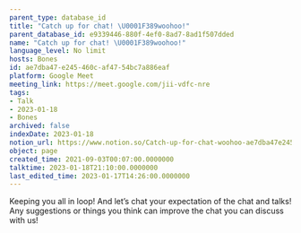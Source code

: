 ```yaml
---
parent_type: database_id
title: "Catch up for chat! \U0001F389woohoo!"
parent_database_id: e9339446-880f-4ef0-8ad7-8ad1f507dded
name: "Catch up for chat! \U0001F389woohoo!"
language_level: No limit
hosts: Bones
id: ae7dba47-e245-460c-af47-54bc7a886eaf
platform: Google Meet
meeting_link: https://meet.google.com/jii-vdfc-nre
tags:
- Talk
- 2023-01-18
- Bones
archived: false
indexDate: 2023-01-18
notion_url: https://www.notion.so/Catch-up-for-chat-woohoo-ae7dba47e245460caf4754bc7a886eaf
object: page
created_time: 2021-09-03T00:07:00.0000000
talktime: 2023-01-18T21:10:00.0000000
last_edited_time: 2023-01-17T14:26:00.0000000
---
```


Keeping you all in loop! And let’s chat your expectation of the chat and talks!
Any suggestions or things you think can improve the chat you can discuss with us!





